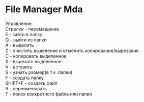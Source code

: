 # File Manager Mda
Управление:  
Стрелки - перемещение  
E - зайти в папку  
Q - выйти из папки  
A - выделить  
Z - очистить выделение и отменить копирование/вырезание  
C - копировать выделенное  
X - вырезать выделенное  
V - вставить  
S - узнать размер(в т.ч. папки)  
F - создать папку  
SHIFT+F - создать файл  
R - переименовать  
T - поиск конкретного файла или папки  

